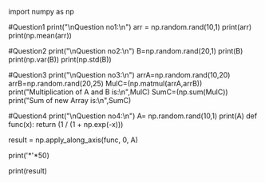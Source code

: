 import numpy as np

#Question1
print("\nQuestion no1:\n")
arr = np.random.rand(10,1)
print(arr)
print(np.mean(arr))


#Question2
print("\nQuestion no2:\n")
B=np.random.rand(20,1)
print(B)
print(np.var(B))
print(np.std(B))


#Question3
print("\nQuestion no3:\n")
arrA=np.random.rand(10,20)
arrB=np.random.rand(20,25)
MulC=(np.matmul(arrA,arrB))
print("Multiplication of A and B is:\n",MulC)
SumC=(np.sum(MulC))
print("Sum of new Array is:\n",SumC)


#Question4
print("\nQuestion no4:\n")
A= np.random.rand(10,1)
print(A)
def func(x):
    return (1 / (1 + np.exp(-x)))

result = np.apply_along_axis(func, 0, A)

print('*'*50)

print(result)
